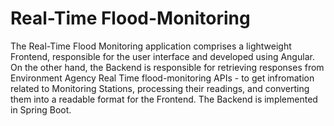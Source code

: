 # Real-Time Flood-Monitoring

The Real-Time Flood Monitoring application comprises a lightweight Frontend, responsible for the user interface and developed using Angular. On the other hand, the Backend is responsible for retrieving responses from Environment Agency Real Time flood-monitoring APIs - to get infromation related to Monitoring Stations, processing their readings, and converting them into a readable format for the Frontend. The Backend is implemented in Spring Boot.


